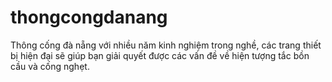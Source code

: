 # thongcongdanang
Thông cống đà nẵng với nhiều năm kinh nghiệm trong nghề, các trang thiết bị hiện đại sẽ giúp bạn giải quyết được các vấn đề về hiện tượng tắc bồn cầu và cống nghẹt. 
